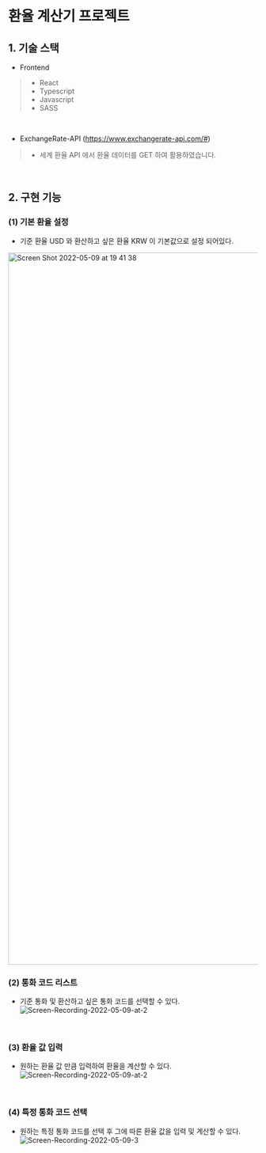# 환율 계산기 프로젝트

## 1. 기술 스택
* Frontend
> - React
> - Typescript
> - Javascript
> - SASS

</br>

* ExchangeRate-API (https://www.exchangerate-api.com/#)  
> - 세계 환율 API 에서 환율 데이터를 GET 하여 활용하였습니다.


</br>

## 2. 구현 기능
### (1) 기본 환율 설정
* 기준 환율 USD 와 환산하고 싶은 환율 KRW 이 기본값으로 설정 되어있다.
<img width="1440" alt="Screen Shot 2022-05-09 at 19 41 38" src="https://user-images.githubusercontent.com/82952800/167394210-9dc12fdb-e643-423b-96ee-91ce4aa18760.png">

</br>

### (2) 통화 코드 리스트
* 기준 통화 및 환산하고 싶은 통화 코드를 선택할 수 있다.
![Screen-Recording-2022-05-09-at-2](https://user-images.githubusercontent.com/82952800/167428905-d5dfb0fd-421c-4716-b5e0-357d1ec9096f.gif)

</br>

### (3) 환율 값 입력
* 원하는 환율 값 만큼 입력하여 환율을 계산할 수 있다.
![Screen-Recording-2022-05-09-at-2](https://user-images.githubusercontent.com/82952800/167430860-0b816966-5add-4f17-b003-532adb0dd6fb.gif)

</br>

### (4) 특정 통화 코드 선택
* 원하는 특정 통화 코드를 선택 후 그에 따른 환율 값을 입력 및 계산할 수 있다.
![Screen-Recording-2022-05-09-3](https://user-images.githubusercontent.com/82952800/167432171-bad90574-cb56-4cd2-b172-d49b2198e579.gif)
